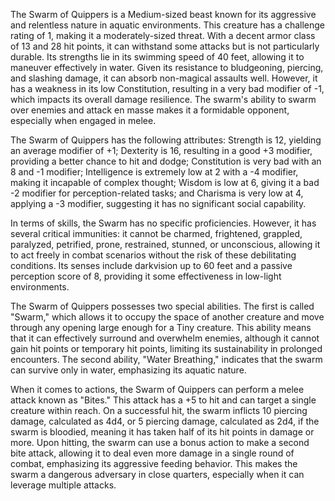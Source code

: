 The Swarm of Quippers is a Medium-sized beast known for its aggressive and relentless nature in aquatic environments. This creature has a challenge rating of 1, making it a moderately-sized threat. With a decent armor class of 13 and 28 hit points, it can withstand some attacks but is not particularly durable. Its strengths lie in its swimming speed of 40 feet, allowing it to maneuver effectively in water. Given its resistance to bludgeoning, piercing, and slashing damage, it can absorb non-magical assaults well. However, it has a weakness in its low Constitution, resulting in a very bad modifier of -1, which impacts its overall damage resilience. The swarm's ability to swarm over enemies and attack en masse makes it a formidable opponent, especially when engaged in melee. 

The Swarm of Quippers has the following attributes: Strength is 12, yielding an average modifier of +1; Dexterity is 16, resulting in a good +3 modifier, providing a better chance to hit and dodge; Constitution is very bad with an 8 and -1 modifier; Intelligence is extremely low at 2 with a -4 modifier, making it incapable of complex thought; Wisdom is low at 6, giving it a bad -2 modifier for perception-related tasks; and Charisma is very low at 4, applying a -3 modifier, suggesting it has no significant social capability.

In terms of skills, the Swarm has no specific proficiencies. However, it has several critical immunities: it cannot be charmed, frightened, grappled, paralyzed, petrified, prone, restrained, stunned, or unconscious, allowing it to act freely in combat scenarios without the risk of these debilitating conditions. Its senses include darkvision up to 60 feet and a passive perception score of 8, providing it some effectiveness in low-light environments.

The Swarm of Quippers possesses two special abilities. The first is called "Swarm," which allows it to occupy the space of another creature and move through any opening large enough for a Tiny creature. This ability means that it can effectively surround and overwhelm enemies, although it cannot gain hit points or temporary hit points, limiting its sustainability in prolonged encounters. The second ability, "Water Breathing," indicates that the swarm can survive only in water, emphasizing its aquatic nature.

When it comes to actions, the Swarm of Quippers can perform a melee attack known as "Bites." This attack has a +5 to hit and can target a single creature within reach. On a successful hit, the swarm inflicts 10 piercing damage, calculated as 4d4, or 5 piercing damage, calculated as 2d4, if the swarm is bloodied, meaning it has taken half of its hit points in damage or more. Upon hitting, the swarm can use a bonus action to make a second bite attack, allowing it to deal even more damage in a single round of combat, emphasizing its aggressive feeding behavior. This makes the swarm a dangerous adversary in close quarters, especially when it can leverage multiple attacks.